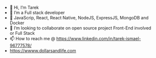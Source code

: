 - 👋 Hi, I’m Tarek
- 👀 I’m a Full stack developer 
- 🌱 JavaScrip, React, React Native, NodeJS, ExpressJS, MongoDB and Docker
- 💞️ I’m looking to collaborate on open source project Front-End involved or Full Stack
- 📫 How to reach me @ https://www.linkedin.com/in/tarek-ismael-96777578/
- https://wwww.dollarsandlife.com

